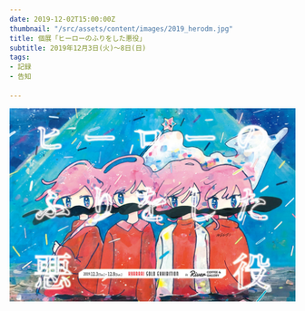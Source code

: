 ```yaml
---
date: 2019-12-02T15:00:00Z
thumbnail: "/src/assets/content/images/2019_herodm.jpg"
title: 個展「ヒーローのふりをした悪役」
subtitle: 2019年12月3日(火)〜8日(日)
tags:
- 記録
- 告知

---
```

![](/src/assets/content/images/2019_herodm.jpg)
